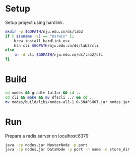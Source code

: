 # Setup

Setup project using hardlink.
```bash
mkdir -p $GOPATH/nju.edu.cn/ds/lab2
if [ $(uname -s) == "Darwin" ];
    brew install hardlink-osx
    hln cli $GOPATH/nju.edu.cn/ds/lab2/cli
else
    ln -d cli $GOPATH/nju.edu.cn/ds/lab2/cli
fi
```

# Build

```bash
cd nodes && gradle fatJar && cd ..
cd cli && make && mv dfscli ../ && cd ..
mv nodes/build/libs/nodes-all-1.0-SNAPSHOT.jar nodes.jar
```

# Run

Prepare a redis server on localhost:6379
```bash
java -cp nodes.jar MasterNode -p port
java -cp nodes.jar DataNode -p port -n name -d store_dir
```
